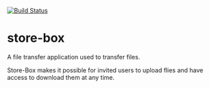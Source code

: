[![Build Status](https://travis-ci.com/RachelAbaniwo/store-box.svg?branch=master)](https://travis-ci.com/RachelAbaniwo/store-box)

# store-box
A file transfer application used to transfer files.

Store-Box makes it possible for invited users to upload flies and have access to download them at any time.
